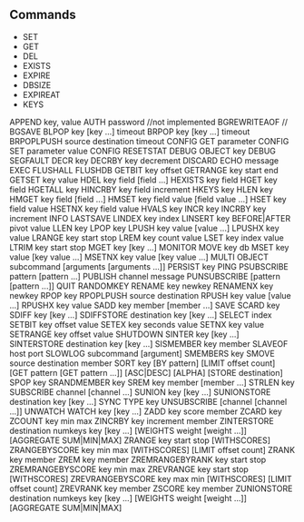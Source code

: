 ## Commands
  * SET
  * GET
  * DEL
  * EXISTS
  * EXPIRE
  * DBSIZE
  * EXPIREAT
  * KEYS

  APPEND key, value
  AUTH password //not implemented
  BGREWRITEAOF //
  BGSAVE
  BLPOP key [key ...] timeout
  BRPOP key [key ...] timeout
  BRPOPLPUSH source destination timeout
  CONFIG GET parameter
  CONFIG SET parameter value
  CONFIG RESETSTAT
  DEBUG OBJECT key
  DEBUG SEGFAULT
  DECR key
  DECRBY key decrement
  DISCARD
  ECHO message
  EXEC
  FLUSHALL
  FLUSHDB
  GETBIT key offset
  GETRANGE key start end
  GETSET key value
  HDEL key field [field ...]
  HEXISTS key field
  HGET key field
  HGETALL key
  HINCRBY key field increment
  HKEYS key
  HLEN key
  HMGET key field [field ...]
  HMSET key field value [field value ...]
  HSET key field value
  HSETNX key field value
  HVALS key
  INCR key
  INCRBY key increment
  INFO
  LASTSAVE
  LINDEX key index
  LINSERT key BEFORE|AFTER pivot value
  LLEN key
  LPOP key
  LPUSH key value [value ...]
  LPUSHX key value
  LRANGE key start stop
  LREM key count value
  LSET key index value
  LTRIM key start stop
  MGET key [key ...]
  MONITOR
  MOVE key db
  MSET key value [key value ...]
  MSETNX key value [key value ...]
  MULTI
  OBJECT subcommand [arguments [arguments ...]]
  PERSIST key
  PING
  PSUBSCRIBE pattern [pattern ...]
  PUBLISH channel message
  PUNSUBSCRIBE [pattern [pattern ...]]
  QUIT
  RANDOMKEY
  RENAME key newkey
  RENAMENX key newkey
  RPOP key
  RPOPLPUSH source destination
  RPUSH key value [value ...]
  RPUSHX key value
  SADD key member [member ...]
  SAVE
  SCARD key
  SDIFF key [key ...]
  SDIFFSTORE destination key [key ...]
  SELECT index
  SETBIT key offset value
  SETEX key seconds value
  SETNX key value
  SETRANGE key offset value
  SHUTDOWN
  SINTER key [key ...]
  SINTERSTORE destination key [key ...]
  SISMEMBER key member
  SLAVEOF host port
  SLOWLOG subcommand [argument]
  SMEMBERS key
  SMOVE source destination member
  SORT key [BY pattern] [LIMIT offset count] [GET pattern [GET pattern ...]] [ASC|DESC] [ALPHA] [STORE destination]
  SPOP key
  SRANDMEMBER key
  SREM key member [member ...]
  STRLEN key
  SUBSCRIBE channel [channel ...]
  SUNION key [key ...]
  SUNIONSTORE destination key [key ...]
  SYNC
  TYPE key
  UNSUBSCRIBE [channel [channel ...]]
  UNWATCH
  WATCH key [key ...]
  ZADD key score member
  ZCARD key
  ZCOUNT key min max
  ZINCRBY key increment member
  ZINTERSTORE destination numkeys key [key ...] [WEIGHTS weight [weight ...]] [AGGREGATE SUM|MIN|MAX]
  ZRANGE key start stop [WITHSCORES]
  ZRANGEBYSCORE key min max [WITHSCORES] [LIMIT offset count]
  ZRANK key member
  ZREM key member
  ZREMRANGEBYRANK key start stop
  ZREMRANGEBYSCORE key min max
  ZREVRANGE key start stop [WITHSCORES]
  ZREVRANGEBYSCORE key max min [WITHSCORES] [LIMIT offset count]
  ZREVRANK key member
  ZSCORE key member
  ZUNIONSTORE destination numkeys key [key ...] [WEIGHTS weight [weight ...]] [AGGREGATE SUM|MIN|MAX]
